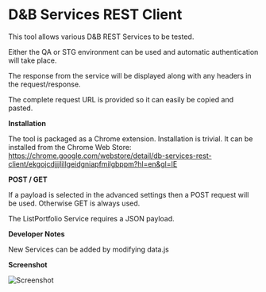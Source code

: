 D&B Services REST Client
========================

This tool allows various D&B REST Services to be tested.

Either the QA or STG environment can be used and automatic authentication will take place.

The response from the service will be displayed along with any headers in the request/response.

The complete request URL is provided so it can easily be copied and pasted.



**Installation**

The tool is packaged as a Chrome extension. Installation is trivial. It can be installed from the Chrome Web Store:  https://chrome.google.com/webstore/detail/db-services-rest-client/ekgojcdjjjlillgeidgniapfmilgbppm?hl=en&gl=IE


**POST / GET**

If a payload is selected in the advanced settings then a POST request will be used. Otherwise GET is always used.

The ListPortfolio Service requires a JSON payload.


**Developer Notes**

New Services can be added by modifying data.js


**Screenshot**

![Screenshot](https://raw.githubusercontent.com/paulhitz/SimpleRestClient/master/img/screenshot.png)

